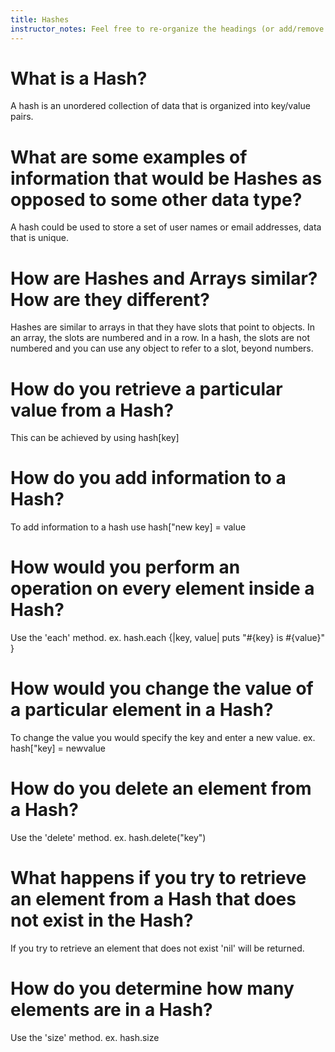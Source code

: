 ```yaml
---
title: Hashes
instructor_notes: Feel free to re-organize the headings (or add/remove headings) below. We included the headings for your benefit, but it's 100% fine if you want to write your responses in some different structure.
---
```


# What is a Hash?

A hash is an unordered collection of data that is organized into key/value pairs.

# What are some examples of information that would be Hashes as opposed to some other data type?

A hash could be used to store a set of user names or email addresses, data that is unique.

# How are Hashes and Arrays similar? How are they different?

Hashes are similar to arrays in that they have slots that point to objects. In an array, the slots are numbered and in a row. In a hash, the slots are not numbered and you can use any object to refer to a slot, beyond numbers.

# How do you retrieve a particular value from a Hash?

This can be achieved by using hash[key]

# How do you add information to a Hash?

To add information to a hash use hash["new key] = value

# How would you perform an operation on every element inside a Hash?

Use the 'each' method.
    ex. hash.each {|key, value| puts "#{key} is #{value}" }

# How would you change the value of a particular element in a Hash?

To change the value you would specify the key and enter a new value.
    ex. hash["key] = newvalue

# How do you delete an element from a Hash?

Use the 'delete' method.
    ex. hash.delete("key") 

# What happens if you try to retrieve an element from a Hash that does not exist in the Hash?

If you try to retrieve an element that does not exist 'nil' will be returned.

# How do you determine how many elements are in a Hash?

Use the 'size' method.
    ex. hash.size